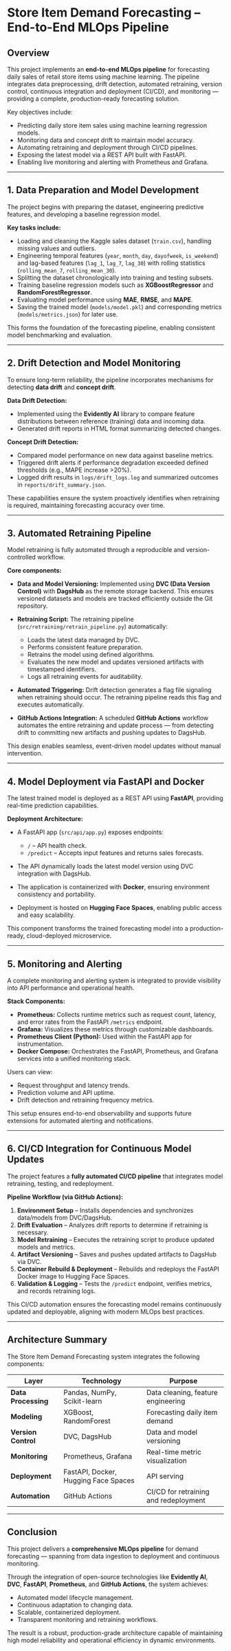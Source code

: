 
# **Store Item Demand Forecasting – End-to-End MLOps Pipeline**

## **Overview**

This project implements an **end-to-end MLOps pipeline** for forecasting daily sales of retail store items using machine learning.
The pipeline integrates data preprocessing, drift detection, automated retraining, version control, continuous integration and deployment (CI/CD), and monitoring — providing a complete, production-ready forecasting solution.

Key objectives include:

* Predicting daily store item sales using machine learning regression models.
* Monitoring data and concept drift to maintain model accuracy.
* Automating retraining and deployment through CI/CD pipelines.
* Exposing the latest model via a REST API built with FastAPI.
* Enabling live monitoring and alerting with Prometheus and Grafana.

---

## **1. Data Preparation and Model Development**

The project begins with preparing the dataset, engineering predictive features, and developing a baseline regression model.

**Key tasks include:**

* Loading and cleaning the Kaggle sales dataset (`train.csv`), handling missing values and outliers.
* Engineering temporal features (`year`, `month`, `day`, `dayofweek`, `is_weekend`) and lag-based features (`lag_1`, `lag_7`, `lag_30`) with rolling statistics (`rolling_mean_7`, `rolling_mean_30`).
* Splitting the dataset chronologically into training and testing subsets.
* Training baseline regression models such as **XGBoostRegressor** and **RandomForestRegressor**.
* Evaluating model performance using **MAE**, **RMSE**, and **MAPE**.
* Saving the trained model (`models/model.pkl`) and corresponding metrics (`models/metrics.json`) for later use.

This forms the foundation of the forecasting pipeline, enabling consistent model benchmarking and evaluation.

---

## **2. Drift Detection and Model Monitoring**

To ensure long-term reliability, the pipeline incorporates mechanisms for detecting **data drift** and **concept drift**.

**Data Drift Detection:**

* Implemented using the **Evidently AI** library to compare feature distributions between reference (training) data and incoming data.
* Generated drift reports in HTML format summarizing detected changes.

**Concept Drift Detection:**

* Compared model performance on new data against baseline metrics.
* Triggered drift alerts if performance degradation exceeded defined thresholds (e.g., MAPE increase >20%).
* Logged drift results in `logs/drift_logs.log` and summarized outcomes in `reports/drift_summary.json`.

These capabilities ensure the system proactively identifies when retraining is required, maintaining forecasting accuracy over time.

---

## **3. Automated Retraining Pipeline**

Model retraining is fully automated through a reproducible and version-controlled workflow.

**Core components:**

* **Data and Model Versioning:**
  Implemented using **DVC (Data Version Control)** with **DagsHub** as the remote storage backend. This ensures versioned datasets and models are tracked efficiently outside the Git repository.

* **Retraining Script:**
  The retraining pipeline (`src/retraining/retrain_pipeline.py`) automatically:

  * Loads the latest data managed by DVC.
  * Performs consistent feature preparation.
  * Retrains the model using defined algorithms.
  * Evaluates the new model and updates versioned artifacts with timestamped identifiers.
  * Logs all retraining events for auditability.

* **Automated Triggering:**
  Drift detection generates a flag file signaling when retraining should occur. The retraining pipeline reads this flag and executes automatically.

* **GitHub Actions Integration:**
  A scheduled **GitHub Actions** workflow automates the entire retraining and update process — from detecting drift to committing new artifacts and pushing updates to DagsHub.

This design enables seamless, event-driven model updates without manual intervention.

---

## **4. Model Deployment via FastAPI and Docker**

The latest trained model is deployed as a REST API using **FastAPI**, providing real-time prediction capabilities.

**Deployment Architecture:**

* A FastAPI app (`src/api/app.py`) exposes endpoints:

  * `/` – API health check.
  * `/predict` – Accepts input features and returns sales forecasts.
* The API dynamically loads the latest model version using DVC integration with DagsHub.
* The application is containerized with **Docker**, ensuring environment consistency and portability.
* Deployment is hosted on **Hugging Face Spaces**, enabling public access and easy scalability.

This component transforms the trained forecasting model into a production-ready, cloud-deployed microservice.

---

## **5. Monitoring and Alerting**

A complete monitoring and alerting system is integrated to provide visibility into API performance and operational health.

**Stack Components:**

* **Prometheus:** Collects runtime metrics such as request count, latency, and error rates from the FastAPI `/metrics` endpoint.
* **Grafana:** Visualizes these metrics through customizable dashboards.
* **Prometheus Client (Python):** Used within the FastAPI app for instrumentation.
* **Docker Compose:** Orchestrates the FastAPI, Prometheus, and Grafana services into a unified monitoring stack.

Users can view:

* Request throughput and latency trends.
* Prediction volume and API uptime.
* Drift detection and retraining frequency metrics.

This setup ensures end-to-end observability and supports future extensions for automated alerting and notifications.

---

## **6. CI/CD Integration for Continuous Model Updates**

The project features a **fully automated CI/CD pipeline** that integrates model retraining, testing, and redeployment.

**Pipeline Workflow (via GitHub Actions):**

1. **Environment Setup** – Installs dependencies and synchronizes data/models from DVC/DagsHub.
2. **Drift Evaluation** – Analyzes drift reports to determine if retraining is necessary.
3. **Model Retraining** – Executes the retraining script to produce updated models and metrics.
4. **Artifact Versioning** – Saves and pushes updated artifacts to DagsHub via DVC.
5. **Container Rebuild & Deployment** – Rebuilds and redeploys the FastAPI Docker image to Hugging Face Spaces.
6. **Validation & Logging** – Tests the `/predict` endpoint, verifies metrics, and records retraining logs.

This CI/CD automation ensures the forecasting model remains continuously updated and deployable, aligning with modern MLOps best practices.

---

## **Architecture Summary**

The Store Item Demand Forecasting system integrates the following components:

| Layer               | Technology                           | Purpose                               |
| ------------------- | ------------------------------------ | ------------------------------------- |
| **Data Processing** | Pandas, NumPy, Scikit-learn          | Data cleaning, feature engineering    |
| **Modeling**        | XGBoost, RandomForest                | Forecasting daily item demand         |
| **Version Control** | DVC, DagsHub                         | Data and model versioning             |
| **Monitoring**      | Prometheus, Grafana                  | Real-time metric visualization        |
| **Deployment**      | FastAPI, Docker, Hugging Face Spaces | API serving                           |
| **Automation**      | GitHub Actions                       | CI/CD for retraining and redeployment |

---

## **Conclusion**

This project delivers a **comprehensive MLOps pipeline** for demand forecasting — spanning from data ingestion to deployment and continuous monitoring.

Through the integration of open-source technologies like **Evidently AI**, **DVC**, **FastAPI**, **Prometheus**, and **GitHub Actions**, the system achieves:

* Automated model lifecycle management.
* Continuous adaptation to changing data.
* Scalable, containerized deployment.
* Transparent monitoring and retraining workflows.

The result is a robust, production-grade architecture capable of maintaining high model reliability and operational efficiency in dynamic environments.

